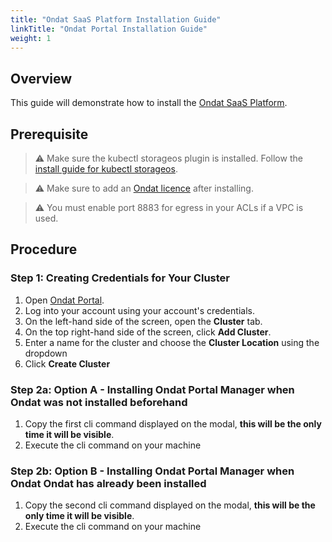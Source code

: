 ```yaml
---
title: "Ondat SaaS Platform Installation Guide"
linkTitle: "Ondat Portal Installation Guide"
weight: 1
---
```


## Overview
This guide will demonstrate how to install the [Ondat SaaS Platform](https://portal.ondat.io/).


## Prerequisite
> ⚠️ Make sure the kubectl storageos plugin is installed. Follow the [install guide for kubectl storageos](https://docs.ondat.io/docs/reference/kubectl-plugin/).

> ⚠️ Make sure to add an [Ondat licence](/docs/operations/licensing/) after installing.

> ⚠️ You must enable port 8883 for egress in your ACLs if a VPC is used.

## Procedure
### Step 1: Creating Credentials for Your Cluster

1. Open [Ondat Portal](https://portal.ondat.io/dashboard).
2. Log into your account using your account's credentials.
3. On the left-hand side of the screen, open the __Cluster__ tab.
4. On the top right-hand side of the screen, click __Add Cluster__.
5. Enter a name for the cluster and choose the __Cluster Location__ using the dropdown
6. Click __Create Cluster__

### Step 2a: Option A - Installing Ondat Portal Manager when Ondat was not installed beforehand
1. Copy the first cli command displayed on the modal, **this will be the only time it will be visible**.
2. Execute the cli command on your machine

### Step 2b: Option B - Installing Ondat Portal Manager when Ondat Ondat has already been installed
1. Copy the second cli command displayed on the modal, **this will be the only time it will be visible**.
2. Execute the cli command on your machine
